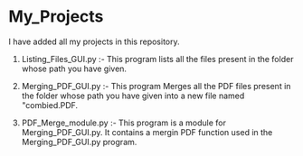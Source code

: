 # My_Projects
I have added all my projects in this repository.
1.  Listing_Files_GUI.py
:- This program lists all the files present in the folder whose path you have given.

2.  Merging_PDF_GUI.py
:- This program Merges all the PDF files present in the folder whose path you have given into a new file named "combied.PDF.

3.  PDF_Merge_module.py
:- This program is a module for Merging_PDF_GUI.py. It contains a mergin PDF function used in the Merging_PDF_GUI.py program.

